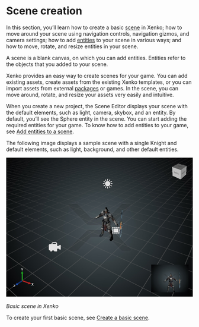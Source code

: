 # Scene creation

In this section, you’ll learn how to create a basic [scene](xref:scene) in Xenko; how to move around your scene using navigation controls, navigation gizmos, and camera settings; how to add [entities](xref:entity) to your scene in various ways; and how to move, rotate, and resize entities in your scene.

A scene is a blank canvas, on which you can add entities. Entities refer to the objects that you added to your scene. 

Xenko provides an easy way to create scenes for your game. You can add existing assets, create assets from the existing Xenko templates, or you can import assets from external [packages](xref:package) or games. In the scene, you can move around, rotate, and resize your assets very easily and intuitive.

When you create a new project, the Scene Editor displays your scene with the default elements, such as light, camera, skybox, and an entity. By default, you’ll see the Sphere entity in the scene. You can start adding the required entities for your game. To know how to add entities to your game, see [Add entities to a scene](add-entities-to-a-scene.md).

The following image displays a sample scene with a single Knight and default elements, such as light, background, and other default entities.

   ![Basic scene in Xenko](media/scene-creation-basic-scene-in-xenko.png)

   _Basic scene in Xenko_

To create your first basic scene, see [Create a basic scene](create-a-basic-scene.md).
